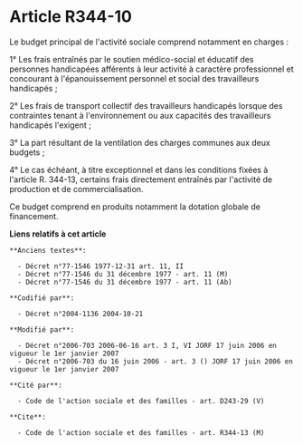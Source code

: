 # Article R344-10

Le budget principal de l'activité sociale comprend notamment en charges :

1° Les frais entraînés par le soutien médico-social et éducatif des personnes handicapées afférents à leur activité à
caractère professionnel et concourant à l'épanouissement personnel et social des travailleurs handicapés ;

2° Les frais de transport collectif des travailleurs handicapés lorsque des contraintes tenant à l'environnement ou aux
capacités des travailleurs handicapés l'exigent ;

3° La part résultant de la ventilation des charges communes aux deux budgets ;

4° Le cas échéant, à titre exceptionnel et dans les conditions fixées à l'article R. 344-13, certains frais directement
entraînés par l'activité de production et de commercialisation.

Ce budget comprend en produits notamment la dotation globale de financement.

**Liens relatifs à cet article**

	**Anciens textes**:

	  - Décret n°77-1546 1977-12-31 art. 11, II
	  - Décret n°77-1546 du 31 décembre 1977 - art. 11 (M)
	  - Décret n°77-1546 du 31 décembre 1977 - art. 11 (Ab)

	**Codifié par**:

	  - Décret n°2004-1136 2004-10-21

	**Modifié par**:

	  - Décret n°2006-703 2006-06-16 art. 3 I, VI JORF 17 juin 2006 en vigueur le 1er janvier 2007
	  - Décret n°2006-703 du 16 juin 2006 - art. 3 () JORF 17 juin 2006 en vigueur le 1er janvier 2007

	**Cité par**:

	  - Code de l'action sociale et des familles - art. D243-29 (V)

	**Cite**:

	  - Code de l'action sociale et des familles - art. R344-13 (M)
